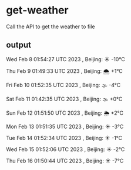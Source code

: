 # get-weather

Call the API to get the weather to file

## output

Wed Feb  8 01:54:27 UTC 2023 , Beijing: ☀️   -10°C

Thu Feb  9 01:49:33 UTC 2023 , Beijing: 🌨  +1°C

Fri Feb 10 01:52:35 UTC 2023 , Beijing: 🌫  -4°C

Sat Feb 11 01:42:35 UTC 2023 , Beijing: 🌫  +0°C

Sun Feb 12 01:51:50 UTC 2023 , Beijing: 🌦   +2°C

Mon Feb 13 01:51:35 UTC 2023 , Beijing: ☀️   -3°C

Tue Feb 14 01:52:34 UTC 2023 , Beijing: ☀️   -1°C

Wed Feb 15 01:52:06 UTC 2023 , Beijing: ☀️   -2°C

Thu Feb 16 01:50:44 UTC 2023 , Beijing: ☀️   -7°C
